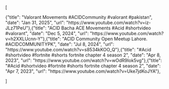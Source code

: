 [
<!-- YOUTUBE:START -->{"title": "Valorant Movements #ACIDCommunity #valorant #pakistan", "date": "Jan 31, 2025", "url": "https://www.youtube.com/watch?v=iz-JLz71PeU"},{"title": "ACID Bacha ACE Movements #Acid #shortvideo #valorant", "date": "Dec 5, 2024", "url": "https://www.youtube.com/watch?v=h2XXLUcnn-Y"},{"title": "ACID Community Open Meetup Lahore. #ACIDCOMMUNITYPK", "date": "Jul 8, 2024", "url": "https://www.youtube.com/watch?v=s8534kKOO_Q"},{"title": "#Acid #shortvideo #fortnite #shorts fortnite chapter 4 season 2", "date": "Apr 8, 2023", "url": "https://www.youtube.com/watch?v=wOdR9Iok5vg"},{"title": "#Acid #shortvideo #fortnite #shorts fortnite chapter 4 season 2", "date": "Apr 7, 2023", "url": "https://www.youtube.com/watch?v=Uke7jdKoJYA"},<!-- YOUTUBE:END -->
]

